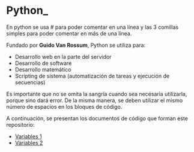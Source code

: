 # Python_

En python se usa # para poder comentar en una línea y las 3 comillas simples para poder comentar en más de una línea.

Fundado por **Guido Van Rossum**, Python se utiliza para:
- Desarrollo web en la parte del servidor
- Desarrollo de software
- Desarrollo matemático
- Scripting de sistema (automatización de tareas y ejecución de secuencias)

Es importante que no se omita la sangría cuando sea necesaria utilizarla, porque sino dará error. De la misma manera, se deben utilizar el mismo número de espacios en los bloques de código.

A continuación, se presentan los documentos de código que forman este repositorio:

- [Variables 1](https://github.com/bianny1107/practicas_python/blob/main/variables1.py)
- [Variables 2](https://github.com/bianny1107/practicas_python/blob/main/variables2.py)